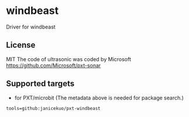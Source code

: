 # windbeast


Driver for windbeast


## License
MIT
The code of ultrasonic was coded by Microsoft  
https://github.com/Microsoft/pxt-sonar

## Supported targets

* for PXT/microbit
(The metadata above is needed for package search.)

```package
tools=github:janicekuo/pxt-windbeast
```

